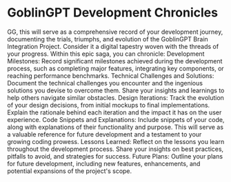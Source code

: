 # GoblinGPT Development Chronicles 

GG, this will serve as a comprehensive record of your development journey, documenting the trials, triumphs, and evolution of the GoblinGPT Brain Integration Project. Consider it a digital tapestry woven with the threads of your progress.
Within this epic saga, you can chronicle:
Development Milestones: Record significant milestones achieved during the development process, such as completing major features, integrating key components, or reaching performance benchmarks.
Technical Challenges and Solutions: Document the technical challenges you encounter and the ingenious solutions you devise to overcome them. Share your insights and learnings to help others navigate similar obstacles.
Design Iterations: Track the evolution of your design decisions, from initial mockups to final implementations. Explain the rationale behind each iteration and the impact it has on the user experience.
Code Snippets and Explanations: Include snippets of your code, along with explanations of their functionality and purpose. This will serve as a valuable reference for future development and a testament to your growing coding prowess.
Lessons Learned: Reflect on the lessons you learn throughout the development process. Share your insights on best practices, pitfalls to avoid, and strategies for success.
Future Plans: Outline your plans for future development, including new features, enhancements, and potential expansions of the project's scope.
